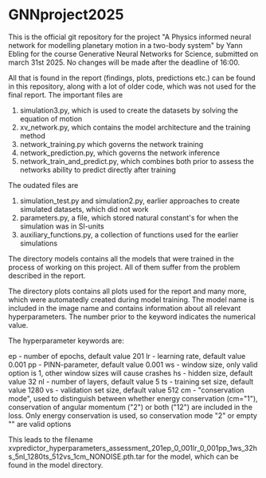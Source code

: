 # GNNproject2025

This is the official git repository for the project "A Physics informed neural network for modelling
planetary motion in a two-body system" by Yann Ebling for the course Generative Neural Networks for
Science, submitted on march 31st 2025. No changes will be made after the deadline of 16:00.

All that is found in the report (findings, plots, predictions etc.) can be found in this repository,
along with a lot of older code, which was not used for the final report. The important files are

1. simulation3.py, which is used to create the datasets by solving the equation of motion
2. xv_network.py, which contains the model architecture and the training method
3. network_training.py which governs the network training
4. network_prediction.py, which governs the network inference
5. network_train_and_predict.py, which combines both prior to assess the networks ability to predict
   directly after training

The oudated files are
1. simulation_test.py and simulation2.py, earlier approaches to create simulated datasets, which did
   not work
2. parameters.py, a file, which stored natural constant's for when the simulation was in SI-units
3. auxiliary_functions.py, a collection of functions used for the earlier simulations


The directory models contains all the models that were trained in the process of working on this project.
All of them suffer from the problem described in the report.

The directory plots contains all plots used for the report and many more, which were automatedly created
during model training. The model name is included in the image name and contains information about all
relevant hyperparameters. The number prior to the keyword indicates the numerical value.

The hyperparameter keywords are:

ep - number of epochs, default value 201
lr - learning rate, default value 0.001
pp - PINN-parameter, default value 0.001
ws - window size, only valid option is 1, other window sizes will cause crashes
hs - hidden size, default value 32
nl - number of layers, default value 5
ts - training set size, default value 1280
vs - validation set size, default value 512
cm - "conservation mode", used to distinguish between whether energy conservation (cm="1"), 
     conservation of angular momentum ("2") or both ("12") are included in the loss. Only
     energy conservation is used, so conservation mode "2" or empty "" are valid options

This leads to the filename 
xvpredictor_hyperparameters_assessment_201ep_0_001lr_0_001pp_1ws_32hs_5nl_1280ts_512vs_1cm_NONOISE.pth.tar
for the model, which can be found in the model directory.
